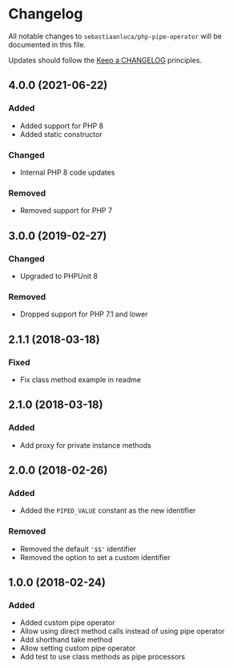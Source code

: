 # Changelog

All notable changes to `sebastiaanluca/php-pipe-operator` will be documented in this file.

Updates should follow the [Keep a CHANGELOG](http://keepachangelog.com/) principles.

## 4.0.0 (2021-06-22)

### Added

- Added support for PHP 8
- Added static constructor

### Changed

- Internal PHP 8 code updates

### Removed

- Removed support for PHP 7

## 3.0.0 (2019-02-27)

### Changed

- Upgraded to PHPUnit 8

### Removed

- Dropped support for PHP 7.1 and lower

## 2.1.1 (2018-03-18)

### Fixed

- Fix class method example in readme

## 2.1.0 (2018-03-18)

### Added

- Add proxy for private instance methods

## 2.0.0 (2018-02-26)

### Added

- Added the `PIPED_VALUE` constant as the new identifier

### Removed

- Removed the default `'$$'` identifier
- Removed the option to set a custom identifier

## 1.0.0 (2018-02-24)

### Added

- Added custom pipe operator
- Allow using direct method calls instead of using pipe operator
- Add shorthand take method
- Allow setting custom pipe operator
- Add test to use class methods as pipe processors
